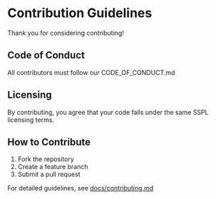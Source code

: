 # Contribution Guidelines

Thank you for considering contributing!

## Code of Conduct
All contributors must follow our CODE_OF_CONDUCT.md

## Licensing
By contributing, you agree that your code falls under the same SSPL licensing terms.

## How to Contribute
1. Fork the repository
2. Create a feature branch
3. Submit a pull request

For detailed guidelines, see [docs/contributing.md](docs/contributing.md)
